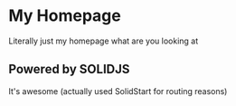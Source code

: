 # My Homepage

Literally just my homepage what are you looking at

## Powered by SOLIDJS

It's awesome (actually used SolidStart for routing reasons)
